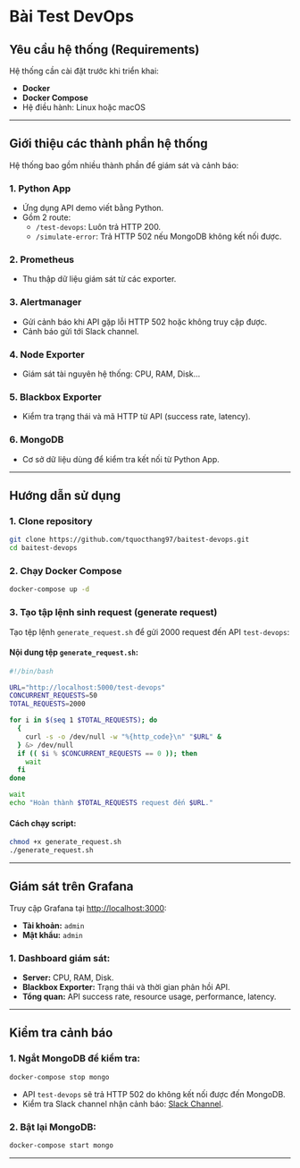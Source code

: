 # Bài Test DevOps

## Yêu cầu hệ thống (Requirements)

Hệ thống cần cài đặt trước khi triển khai:

- **Docker**
- **Docker Compose**
- Hệ điều hành: Linux hoặc macOS

---

## Giới thiệu các thành phần hệ thống

Hệ thống bao gồm nhiều thành phần để giám sát và cảnh báo:

### **1. Python App**
- Ứng dụng API demo viết bằng Python.
- Gồm 2 route:
  - `/test-devops`: Luôn trả HTTP 200.
  - `/simulate-error`: Trả HTTP 502 nếu MongoDB không kết nối được.

### **2. Prometheus**
- Thu thập dữ liệu giám sát từ các exporter.

### **3. Alertmanager**
- Gửi cảnh báo khi API gặp lỗi HTTP 502 hoặc không truy cập được.
- Cảnh báo gửi tới Slack channel.

### **4. Node Exporter**
- Giám sát tài nguyên hệ thống: CPU, RAM, Disk...

### **5. Blackbox Exporter**
- Kiểm tra trạng thái và mã HTTP từ API (success rate, latency).

### **6. MongoDB**
- Cơ sở dữ liệu dùng để kiểm tra kết nối từ Python App.

---

## Hướng dẫn sử dụng

### **1. Clone repository**

```bash
git clone https://github.com/tquocthang97/baitest-devops.git
cd baitest-devops
```

### **2. Chạy Docker Compose**

```bash
docker-compose up -d
```

### **3. Tạo tập lệnh sinh request (generate request)**

Tạo tệp lệnh `generate_request.sh` để gửi 2000 request đến API `test-devops`:

#### **Nội dung tệp `generate_request.sh`:**

```bash
#!/bin/bash

URL="http://localhost:5000/test-devops"
CONCURRENT_REQUESTS=50
TOTAL_REQUESTS=2000

for i in $(seq 1 $TOTAL_REQUESTS); do
  {
    curl -s -o /dev/null -w "%{http_code}\n" "$URL" &
  } &> /dev/null
  if (( $i % $CONCURRENT_REQUESTS == 0 )); then
    wait
  fi
done

wait
echo "Hoàn thành $TOTAL_REQUESTS request đến $URL."
```

#### **Cách chạy script:**

```bash
chmod +x generate_request.sh
./generate_request.sh
```

---

## Giám sát trên Grafana

Truy cập Grafana tại [http://localhost:3000](http://localhost:3000):

- **Tài khoản:** `admin`
- **Mật khẩu:** `admin`

### **1. Dashboard giám sát:**
- **Server:** CPU, RAM, Disk.
- **Blackbox Exporter:** Trạng thái và thời gian phản hồi API.
- **Tổng quan:** API success rate, resource usage, performance, latency.

---

## Kiểm tra cảnh báo

### **1. Ngắt MongoDB để kiểm tra:**

```bash
docker-compose stop mongo
```

- API `test-devops` sẽ trả HTTP 502 do không kết nối được đến MongoDB.
- Kiểm tra Slack channel nhận cảnh báo: [Slack Channel](https://join.slack.com/t/test-devops-org/shared_invite/zt-2xq38lhrr-9q0IW5kvZvXThoSLhchZFg).

### **2. Bật lại MongoDB:**

```bash
docker-compose start mongo
```

---

